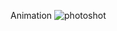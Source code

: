 Animation 
![photoshot](https://user-images.githubusercontent.com/86054371/127314708-f86378d1-3b4d-43d1-b8bc-36a0f955dce8.png)
